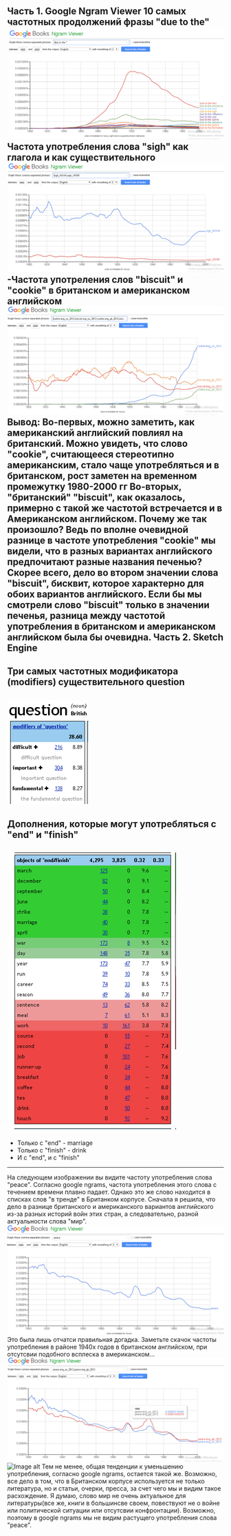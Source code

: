 **Часть 1. Google Ngram Viewer**
10 самых частотных продолжений фразы "due to the"
![Image alt](https://github.com/AnastasiaAgapova/hw6/blob/master/1.png)
Частота употребления слова "sigh" как глагола и как существительного
![Image alt](https://github.com/AnastasiaAgapova/hw6/blob/master/2.png)
-Частота употреления слов "biscuit" и "cookie" в британском и американском английском
![Image alt](https://github.com/AnastasiaAgapova/hw6/blob/master/3.png)
Вывод: Во-первых, можно заметить, как американский английский повлиял на британский. Можно увидеть, что слово "cookie", считающееся стереотипно американским, стало чаще употребляться и в британском, рост заметен на временном промежутку 1980-2000 гг
Во-вторых, "британский" "biscuit", как оказалось, примерно с такой же частотой встречается и в Американском английском. Почему же так произошло? Ведь по вполне очевидной разнице в частоте употребления "cookie" мы видели, что в разных вариантах английского предпочитают разные названия печенью?
Скорее всего, дело во втором значении слова "biscuit", бисквит, которое характерно для обоих вариантов английского. Если бы мы смотрели слово "biscuit" только в значении печенья, разница между частотой употребления в британском и американском английском была бы очевидна.
**Часть 2. Sketch Engine**
---
Три самых частотных модификатора (modifiers) существительного question
---
![Image alt](https://github.com/AnastasiaAgapova/hw6/blob/master/4.png)
---
Дополнения, которые могут употребляться с "end" и "finish"
---
![Image alt](https://github.com/AnastasiaAgapova/hw6/blob/master/5.png)
---
- Только с "end" - marriage
- Только с "finish" - drink
- И с "end", и с "finish"
---
На следующем изображении вы видите частоту употребления слова "peace". Согласно google ngrams, частота употребления этого слова с течением времени плавно падает. Однако это же слово находится в списках слов "в тренде" в Британком корпусе. Сначала я решила, что дело в разнице британского и американского вариантов английского из-за разных историй войн этих стран, а следовательно, разной актуальности слова "мир".
![Image alt](https://github.com/AnastasiaAgapova/hw6/blob/master/6.png)
Это была лишь отчатси правильная догадка. Заметьте скачок частоты употребления в районе 1940х годов в британском английском, при отсутсвии подобного всплеска в американском...
![Image alt](https://github.com/AnastasiaAgapova/hw6/blob/master/7.png)
![Image alt](https://github.com/AnastasiaAgapova/hw6/blob/master/8.png)
Тем не менее, общая тенденции к уменьшению употребления, согласно google ngrams, остается такой же.
Возможно, все дело в том, что в Британском корпусе используется не только литература, но и статьи, очерки, пресса, за счет чего мы и видим такое расхождение. Я думаю, слово мир не очень актуальное для литературы(все же, книги в большинсве своем, повествуют не о войне или политической ситуации или отсутсвии конфронтации). Возможно, поэтому в google ngrams мы не видим растущего употребления слова "peace".
